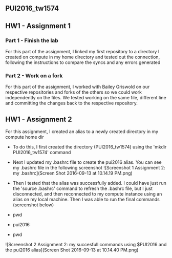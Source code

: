 
## PUI2016_tw1574
## HW1 - Assignment 1 
### Part 1 - Finish the lab 
For this part of the assignment, I linked my first repository to a directory I created on compute in my home directory and tested out the connection, following the instructions to compare the syncs and any errors generated
### Part 2 - Work on a fork
For this part of the assignment, I worked with Bailey Griswold on our respective repositories and forks of the others so we could work independently on the files.  We tested working on the same file, different line and committing the changes back to the respective repository.

## HW1 - Assignment 2
For this assignment, I created an alias to a newly created directory in my compute home dir
* To do this, I first created the directory (PUI2016_tw1574) using the 'mkdir PUI2016_tw1574' command
* Next I updated my .bashrc file to create the pui2016 alias.  You can see my .bashrc file in the following screenshot
![Screenshot 1 Assignment 2: my .bashrc](Screen Shot 2016-09-13 at 10.14.19 PM.png)

* Then I tested that the alias was successfully added.  I could have just run the 'source .bashrc' command to refresh the .bashrc file, but I just disconnected, and then reconnected to my compute instance using an alias on my local machine.  Then I was able to run the final commands (screenshot below)
 * pwd 
 * pui2016
 * pwd

![Screenshot 2 Assignment 2: my succesfull commands using $PUI2016 and the pui2016 alias](Screen Shot 2016-09-13 at 10.14.40 PM.png)
